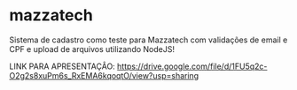 # mazzatech
Sistema de cadastro como teste para Mazzatech com validações de email e CPF e upload de arquivos utilizando NodeJS!

LINK PARA APRESENTAÇÂO: https://drive.google.com/file/d/1FU5q2c-O2g2s8xuPm6s_RxEMA6kqoqtO/view?usp=sharing
